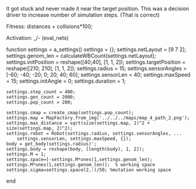 It got stuck and never made it near the target position. This was a decision driver to increase number of simulation steps. (That is correct)

Fitness: distances + collisions*100;

Activation: _/- (eval_nets)


function settings = a_settings()
    settings = {};
    settings.netLayout = [9 7 2];
    settings.genom_len = calculateWBCount(settings.netLayout);
    settings.initPosition = reshape([40;40], [1, 1, 2]);
    settings.targetPosition = reshape([210; 210], [1, 1, 2]);
    settings.radius = 15;
    settings.sensorAngles = [-60; -40; -20; 0; 20; 40; 60];
    settings.sensorLen = 40;
    settings.maxSpeed = 15;
    settings.initAngle = 0;
    settings.duration = 1;

    settings.step_count = 400;
    settings.gen_count = 2000;
    settings.pop_count = 200;

    settings.cmap = create_cmap(settings.pop_count);
    settings.map = MapFactory.from_img('../../../maps/map_4_path_2.png');
    settings.max_distance = sqrt(size(settings.map, 1)^2 + size(settings.map, 2)^2);
    settings.robot = Robot(settings.radius, settings.sensorAngles, ...
        settings.sensorLen, settings.maxSpeed, {});
    body = get_body(settings.radius)';
    settings.body = reshape(body, [length(body), 1, 2]);
    settings.M = 1;
    settings.space=[-settings.M*ones(1,settings.genom_len); settings.M*ones(1,settings.genom_len)];  % working space
    settings.sigma=settings.space(2,:)/50; %mutation working space
end

